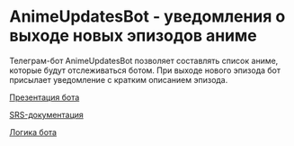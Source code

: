 # AnimeUpdatesBot - уведомления о выходе новых эпизодов аниме

Телеграм-бот AnimeUpdatesBot позволяет составлять список аниме, которые будут отслеживаться ботом. При выходе нового эпизода бот присылает уведомление с кратким описанием эпизода.

[Презентация бота](AnimeUpdatesBot.pdf)

[SRS-документация](https://docs.google.com/document/d/1V3BpQEYjUxV9lLRIFGlfW4RQZhVWIPW_16f_bvy0XTg/edit)

[Логика бота](https://docs.google.com/document/d/1RyHHrPVLukMPLZlpQ1GfLx7Ro0HaDdRLbManZElRExY/edit?usp=sharing)
